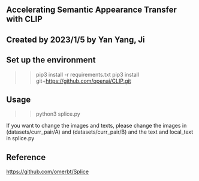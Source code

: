 ## Accelerating Semantic Appearance Transfer with CLIP
## Created by 2023/1/5 by Yan Yang, Ji

## Set up the environment
>> pip3 install -r requirements.txt
>> pip3 install git+https://github.com/openai/CLIP.git

## Usage
>> python3 splice.py

If you want to change the images and texts,
please change the images in (datasets/curr_pair/A) and (datasets/curr_pair/B)
and the text and local_text in splice.py

## Reference
https://github.com/omerbt/Splice

